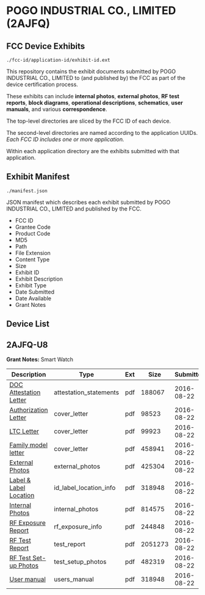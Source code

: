 # POGO INDUSTRIAL CO., LIMITED (2AJFQ)
## FCC Device Exhibits

```
./fcc-id/application-id/exhibit-id.ext
```

This repository contains the exhibit documents submitted by POGO INDUSTRIAL CO., LIMITED to (and published by) the FCC as part of the device certification process.

These exhibits can include **internal photos**, **external photos**, **RF test reports**, **block diagrams**, **operational descriptions**, **schematics**, **user manuals**, and various **correspondence**.

The top-level directories are sliced by the FCC ID of each device.

The second-level directories are named according to the application UUIDs. *Each FCC ID includes one or more application.*

Within each application directory are the exhibits submitted with that application. 

## Exhibit Manifest

```
./manifest.json
```

JSON manifest which describes each exhibit submitted by POGO INDUSTRIAL CO., LIMITED and published by the FCC.

- FCC ID
- Grantee Code
- Product Code
- MD5
- Path
- File Extension
- Content Type
- Size
- Exhibit ID
- Exhibit Description
- Exhibit Type
- Date Submitted
- Date Available
- Grant Notes

## Device List
## 2AJFQ-U8
**Grant Notes:** Smart Watch

| Description | Type | Ext | Size | Submitted | Available |
| ----------- | ---- | --- | ---- | --------- | --------- |
| [DOC Attestation Letter](2AJFQ-U8/488ccc1a154a76e1cdf5af26198c98c3/3106108.pdf) | attestation_statements | pdf | 188067 | 2016-08-22 | 2016-08-22 |
| [Authorization Letter](2AJFQ-U8/488ccc1a154a76e1cdf5af26198c98c3/3106100.pdf) | cover_letter | pdf | 98523 | 2016-08-22 | 2016-08-22 |
| [LTC Letter](2AJFQ-U8/488ccc1a154a76e1cdf5af26198c98c3/3106101.pdf) | cover_letter | pdf | 99923 | 2016-08-22 | 2016-08-22 |
| [Family model letter](2AJFQ-U8/488ccc1a154a76e1cdf5af26198c98c3/3106102.pdf) | cover_letter | pdf | 458941 | 2016-08-22 | 2016-08-22 |
| [External Photos](2AJFQ-U8/488ccc1a154a76e1cdf5af26198c98c3/3106103.pdf) | external_photos | pdf | 425304 | 2016-08-22 | 2016-08-22 |
| [Label & Label Location](2AJFQ-U8/488ccc1a154a76e1cdf5af26198c98c3/3106104.pdf) | id_label_location_info | pdf | 318948 | 2016-08-22 | 2016-08-22 |
| [Internal Photos](2AJFQ-U8/488ccc1a154a76e1cdf5af26198c98c3/3106105.pdf) | internal_photos | pdf | 814575 | 2016-08-22 | 2016-08-22 |
| [RF Exposure Report](2AJFQ-U8/488ccc1a154a76e1cdf5af26198c98c3/3106107.pdf) | rf_exposure_info | pdf | 244848 | 2016-08-22 | 2016-08-22 |
| [RF Test Report](2AJFQ-U8/488ccc1a154a76e1cdf5af26198c98c3/3106110.pdf) | test_report | pdf | 2051273 | 2016-08-22 | 2016-08-22 |
| [RF Test Set-up Photos](2AJFQ-U8/488ccc1a154a76e1cdf5af26198c98c3/3106111.pdf) | test_setup_photos | pdf | 482319 | 2016-08-22 | 2016-08-22 |
| [User manual](2AJFQ-U8/488ccc1a154a76e1cdf5af26198c98c3/3106104.pdf) | users_manual | pdf | 318948 | 2016-08-22 | 2016-08-22 |
